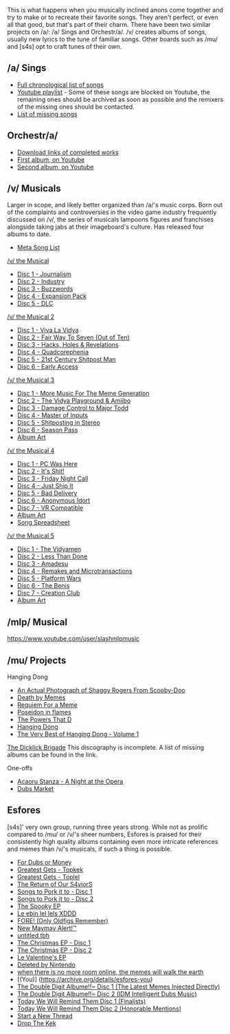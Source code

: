This is what happens when you musically inclined anons come together and try to make or to recreate their favorite songs. They aren't perfect, or even all that good, but that's part of their charm. There have been two similar projects on /a/: /a/ Sings and Orchestr/a/. /v/ creates albums of songs, usually new lyrics to the tune of familiar songs. Other boards such as /mu/ and [s4s] opt to craft tunes of their own.

## /a/ Sings
* [Full chronological list of songs](https://docs.google.com/spreadsheets/d/18vFWtuh7gmwo5IwTg0wRBn1KIsfidsf9eCXGZcymbFU/edit#gid=0)
* [Youtube playlist](https://www.youtube.com/playlist?list=PLcBuIbmUXy1gF9seaYxkK116oNApr0VtA) - Some of these songs are blocked on Youtube, the remaining ones should be archived as soon as possible and the remixers of the missing ones should be contacted.
* [List of missing songs](http://pastebin.com/tqGWLRCY)

## Orchestr/a/
* [Download links of completed works](https://docs.google.com/document/d/1AzfIJRW8pSl4odYQ_X14oNqgG9qvrrn7M4Q6EsdL4Lg/edit)
* [First album, on Youtube](https://www.youtube.com/watch?v=Dq6yF7Kh4DY)
* [Second album, on Youtube](https://www.youtube.com/watch?v=ynux46-MhSY)

## /v/ Musicals
Larger in scope, and likely better organized than /a/'s music corps. Born out of the complaints and controversies in the video game industry frequently discussed on /v/, the series of musicals lampoons figures and franchises alongside taking jabs at their imageboard's culture. Has released four albums to date.
* [Meta Song List](https://docs.google.com/spreadsheets/d/1W2b2Rct6g6gZB74HolXL2_o_HvtUgBZyuZRDalzHJC0/edit?usp=sharing)

[/v/ the Musical](https://mega.nz/#!XwEmxabB!agEJrzEjG8NUtPPP3v2MyNtBPOp0LNi5-qMqa41uA5E)
* [Disc 1 - Journalism](https://archive.org/details/vTheMusicalDisc1)
* [Disc 2 - Industry](https://archive.org/details/vTheMusicalDisc2)
* [Disc 3 - Buzzwords](https://archive.org/details/vTheMusical1Disc3)
* [Disc 4 - Expansion Pack](https://archive.org/details/vTheMusicalDisc4_201512)
* [Disc 5 - DLC](https://archive.org/details/vTheMusicalDisc5)

[/v/ the Musical 2](https://mega.nz/#!mMp3iBYJ!mro6G0sdhM3sBAtbpLCypxlRStRvNmb2m9q-yddJQjY)
* [Disc 1 - Viva La Vidya](https://archive.org/details/vTheMusical2Disc1)
* [Disc 2 - Fair Way To Seven (Out of Ten)](https://archive.org/details/vTheMusical2Disc2)
* [Disc 3 - Hacks, Holes & Revelations](https://archive.org/details/vTheMusical2Disc3)
* [Disc 4 - Quadcorephenia](https://archive.org/details/vTheMusical2Disc4)
* [Disc 5 - 21st Century Shitpost Man](https://archive.org/details/vTheMusical2Disc5)
* [Disc 6 - Early Access](https://archive.org/details/vTheMusical2Disc6)

[/v/ the Musical 3](https://mega.nz/#!DRpAHZZI!Hq67tJ2kn0AjuieDyxPpG-ZhobcsUdcjeQCWfjjzm0Q)
* [Disc 1 - More Music For The Meme Generation](https://archive.org/details/vTheMusical3Disc1)
* [Disc 2 - The Vidya Playground & Amiibo](https://archive.org/details/vTheMusical3Disc2)
* [Disc 3 - Damage Control to Major Todd](https://archive.org/details/vTheMusical3Disc3)
* [Disc 4 - Master of Inputs](https://archive.org/details/vTheMusicalDisc4)
* [Disc 5 - Shitposting in Stereo](https://archive.org/details/vTheMusical3Disc5)
* [Disc 6 - Season Pass](https://archive.org/details/vTheMusical3Disc6)
* [Album Art](https://archive.org/details/VTheMusical3Art)

[/v/ the Musical 4](https://mega.nz/#!DEoDFK7I!shvLa16KsIqZCBxMN2g9xJRSiFTkG69JnR_Rd9mthHU)
* [Disc 1 - PC Was Here](https://archive.org/details/VTheMusical4Disc1)
* [Disc 2 - It's Shit!](https://archive.org/details/VTheMusical4Disc2)
* [Disc 3 - Friday Night Call](https://archive.org/details/VTheMusical4Disc3)
* [Disc 4 - Just Ship It](https://archive.org/details/VTheMusical4Disc4)
* [Disc 5 - Bad Delivery](https://archive.org/details/VTheMusical4Disc5)
* [Disc 6 - Anonymous Idort](https://archive.org/details/VTheMusical4Disc6)
* [Disc 7 - VR Compatible](https://archive.org/details/VTheMusical4Disc7)
* [Album Art](https://drive.google.com/drive/folders/0B-I-CxtRO4_5WDUyR1BvOU9aeVU)
* [Song Spreadsheet](https://docs.google.com/spreadsheets/d/10c7KvjtiJX93A38pnBQ2BX5pZtx5pu4b8tPYr52HmyE/edit?usp=sharing)

[/v/ the Musical 5](https://mega.nz/#!208HxLaT!ADS4jb_EqjrXDPPNWIl6ZfPRTVIeDkzu0U0u9GtSSHE)
* [Disc 1 - The Vidyamen](https://archive.org/details/VTheMusical5Disc1)
* [Disc 2 - Less Than Done](https://archive.org/details/VTheMusical5Disc2)
* [Disc 3 - Amadesu](https://archive.org/details/VTheMusical5Disc3)
* [Disc 4 - Remakes and Microtransactions](https://archive.org/details/VTheMusical5Disc4)
* [Disc 5 - Platform Wars](https://archive.org/details/VTheMusical5Disc5)
* [Disc 6 - The Benis](https://archive.org/details/VTheMusical5Disc6)
* [Disc 7 - Creation Club](https://archive.org/details/VTheMusical5Disc7)
* [Album Art](https://archive.org/details/VTheMusical5Art)


## /mlp/ Musical
https://www.youtube.com/user/slashmlpmusic

## /mu/ Projects

Hanging Dong
* [An Actual Photograph of Shaggy Rogers From Scooby-Doo](https://archive.org/details/hd-actualshaggy)
* [Death by Memes](https://archive.org/details/hd-deathbymemes)
* [Requiem For a Meme](https://archive.org/details/hd-requiemforameme)
* [Poseidon in flames](https://archive.org/details/hd-posiedoninflames)
* [The Powers That D](https://archive.org/details/hd-thepowersthatd)
* [Hanging Dong](https://archive.org/details/hd-hangingdong)
* [The Very Best of Hanging Dong - Volume 1](https://archive.org/details/hd-bestof)

[The Dicklick Brigade](https://archive.org/details/4chan-mu-dlb)
This discography is incomplete. A list of missing albums can be found in the link.

One-offs
* [Acaoru Stanza - A Night at the Opera](https://archive.org/details/AcaoruStanzaANightAtTheOpera)
* [Dubs Market](https://archive.org/details/dubsmarket)

## Esfores
[s4s]' very own group, running three years strong. While not as prolific compared to /mu/ or /v/'s sheer numbers, Esfores is praised for their consistently high quality albums containing even more intricate references and memes than /v/'s musicals, if such a thing is possible.

* [For Dubs or Money](https://archive.org/details/esfores-fordubsormoney)
* [Greatest Gets - Topkek](https://archive.org/details/esfores-greatestgetsd1)
* [Greatest Gets - Toplel](https://archive.org/details/esfores-greatestgetsd2)
* [The Return of Our S4viorS](https://archive.org/details/esfores-thereturnofours4viors)
* [Songs to Pork it to - Disc 1](https://archive.org/details/esfores-songstoporkittod1)
* [Songs to Pork it to - Disc 2](https://archive.org/details/esfores-songstoporkittodisc2)
* [The Spooky EP](https://archive.org/details/esfores-thespookyep)
* [Le ebin lel lels XDDD](https://archive.org/details/esfores-leebinlellelsxddd)
* [FORE! (Only Oldfigs Remember)](https://archive.org/details/esfores-foreonlyoldfigsremember)
* [New Maymay Alert!™](https://archive.org/details/esfores-newmaymayalert)
* [untitled tbh](https://archive.org/details/esfores-untitledtbh)
* [The Christmas EP - Disc 1](https://archive.org/details/esfores-christmasepdisc1)
* [The Christmas EP - Disc 2](https://archive.org/details/esfores-christmasepdisc2)
* [Le Valentine's EP](https://archive.org/details/esfores-levalentinesep)
* [Deleted by Nintendo](https://archive.org/details/esfores-deletedbynintendo)
* [when there is no more room online, the memes will walk the earth](https://archive.org/details/esfores-nomoreroom)
* [(You)] (https://archive.org/details/esfores-you)
* [The Double Digit Albume!!~ Disc 1 (The Latest Memes Injected Directly)](https://archive.org/details/esfores-doubledigitd1)
* [The Double Digit Albume!!~ Disc 2 (IDM Intelligent Dubs Music)](https://archive.org/details/esfores-doubledigitd2)
* [Today We Will Remind Them Disc 1 (Finalists)](https://archive.org/details/esfores-todaywewillremindthemd1)
* [Today We Will Remind Them Disc 2 (Honorable Mentions)](https://archive.org/details/esfores-todaywewillremindthemd2)
* [Start a New Thread](https://archive.org/details/esfores-startanewthread)
* [Drop The Kek](https://archive.org/details/esfores-dropthekek)